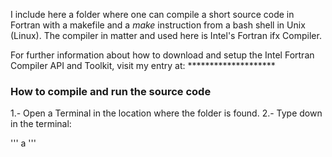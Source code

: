 I include here a folder where one can compile a short source code in Fortran with a makefile and a *make* instruction from a bash shell in Unix (Linux). The compiler in matter and used here is Intel's Fortran ifx Compiler.

For further information about how to download and setup the Intel Fortran Compiler API and Toolkit, visit my entry at: ********************

<h3>How to compile and run the source code</h3>

1.- Open a Terminal in the location where the folder is found.
2.- Type down in the terminal:

'''
a
'''
